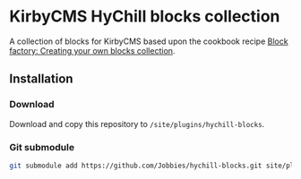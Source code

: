 # KirbyCMS HyChill blocks collection

A collection of blocks for KirbyCMS based upon the cookbook recipe [Block factory: Creating your own blocks collection](https://getkirby.com/docs/cookbook/panel/block-collection).

## Installation

### Download

Download and copy this repository to `/site/plugins/hychill-blocks`.

### Git submodule

```bash
git submodule add https://github.com/Jobbies/hychill-blocks.git site/plugins/hychill-blocks
